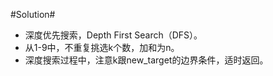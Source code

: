 #Solution#

*	深度优先搜索，Depth First Search（DFS）。
*	从1-9中，不重复挑选k个数，加和为n。
*	深度搜索过程中，注意k跟new_target的边界条件，适时返回。